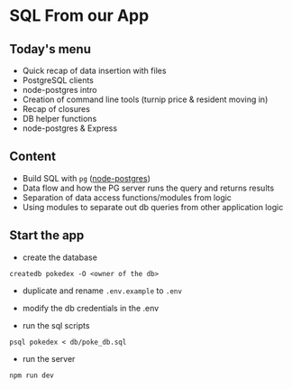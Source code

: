 # SQL From our App

## Today's menu

- Quick recap of data insertion with files
- PostgreSQL clients
- node-postgres intro
- Creation of command line tools (turnip price & resident moving in)
- Recap of closures
- DB helper functions
- node-postgres & Express


## Content

- Build SQL with `pg` ([node-postgres](https://node-postgres.com/))
- Data flow and how the PG server runs the query and returns results
- Separation of data access functions/modules from logic
- Using modules to separate out db queries from other application logic

## Start the app

- create the database

`createdb pokedex -O <owner of the db>`

- duplicate and rename `.env.example` to `.env`
- modify the db credentials in the .env

- run the sql scripts

`psql pokedex < db/poke_db.sql`

- run the server

`npm run dev`
